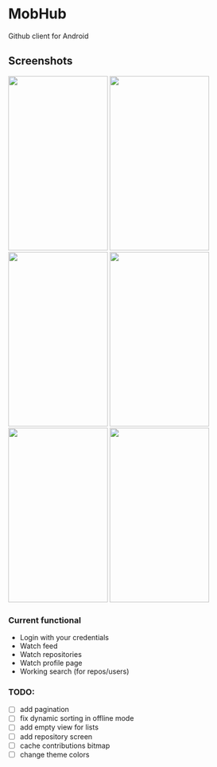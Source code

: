 # MobHub
Github client for Android
## Screenshots
<img src="https://user-images.githubusercontent.com/22943591/31906915-02577ac2-b83b-11e7-80c4-a951b74aba13.png" width=200 height=350>
<img src="https://user-images.githubusercontent.com/22943591/31906780-a28d4f86-b83a-11e7-835e-d965529ca693.png" width=200 height=350>
<img src="https://user-images.githubusercontent.com/22943591/31906819-bee5f278-b83a-11e7-9852-dd2ad4eeb066.png" width=200 height=350>
<img src="https://user-images.githubusercontent.com/22943591/31906690-6c38d1c6-b83a-11e7-8231-23cc716f248e.png" width=200 height=350>
<img src="https://user-images.githubusercontent.com/22943591/31906624-3d152638-b83a-11e7-80fd-522ce308ff25.png" width=200 height=350>
<img src="https://user-images.githubusercontent.com/22943591/31906730-865e40fe-b83a-11e7-8f8e-42fa335e2828.png" width=200 height=350>

### Current functional
* Login with your credentials
* Watch feed
* Watch repositories
* Watch profile page
* Working search (for repos/users)


### TODO:
- [ ] add pagination
- [ ] fix dynamic sorting in offline mode
- [ ] add empty view for lists
- [ ] add repository screen
- [ ] cache contributions bitmap
- [ ] change theme colors
